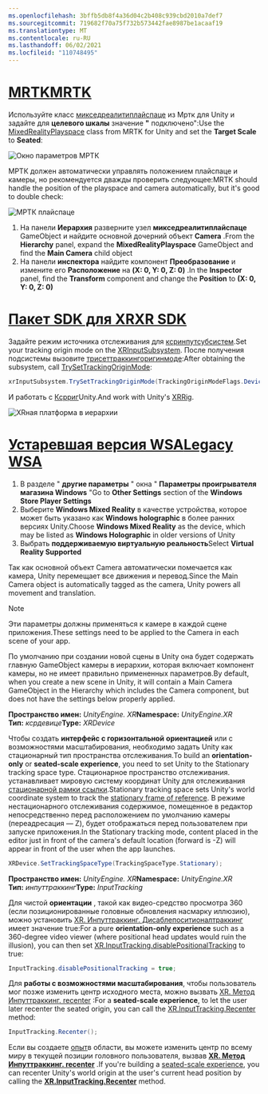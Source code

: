 ```yaml
---
ms.openlocfilehash: 3bffb5db8f4a36d04c2b408c939cbd2010a7def7
ms.sourcegitcommit: 719682f70a75f732b573442fae8987be1acaaf19
ms.translationtype: MT
ms.contentlocale: ru-RU
ms.lasthandoff: 06/02/2021
ms.locfileid: "110748495"
---
```

# <a name="mrtk"></a>[<span data-ttu-id="6cc42-101">MRTK</span><span class="sxs-lookup"><span data-stu-id="6cc42-101">MRTK</span></span>](#tab/mrtk)
<!-- NEVER CHANGE THE ABOVE LINE! -->

<span data-ttu-id="6cc42-102">Используйте класс [микседреалитиплайспаце](/dotnet/api/microsoft.mixedreality.toolkit.mixedrealityplayspace) из Мртк для Unity и задайте для **целевого шкалы** значение **"** подключено":</span><span class="sxs-lookup"><span data-stu-id="6cc42-102">Use the [MixedRealityPlayspace](/dotnet/api/microsoft.mixedreality.toolkit.mixedrealityplayspace) class from MRTK for Unity and set the **Target Scale** to **Seated**:</span></span>

![Окно параметров МРТК](../../images/mrtk-target-scale.png)

<span data-ttu-id="6cc42-104">МРТК должен автоматически управлять положением плайспаце и камеры, но рекомендуется дважды проверить следующее:</span><span class="sxs-lookup"><span data-stu-id="6cc42-104">MRTK should handle the position of the playspace and camera automatically, but it's good to double check:</span></span>

![МРТК плайспаце](../../images/mrtk-playspace.png)

1. <span data-ttu-id="6cc42-106">На панели **Иерархия** разверните узел **микседреалитиплайспаце** GameObject и найдите основной дочерний объект **Camera** .</span><span class="sxs-lookup"><span data-stu-id="6cc42-106">From the **Hierarchy** panel, expand the **MixedRealityPlayspace** GameObject and find the **Main Camera** child object</span></span>
2. <span data-ttu-id="6cc42-107">На панели **инспектора** найдите компонент **Преобразование** и измените его **Расположение** на **(X: 0, Y: 0, Z: 0)** .</span><span class="sxs-lookup"><span data-stu-id="6cc42-107">In the **Inspector** panel, find the **Transform** component and change the **Position** to **(X: 0, Y: 0, Z: 0)**</span></span>

# <a name="xr-sdk"></a>[<span data-ttu-id="6cc42-108">Пакет SDK для XR</span><span class="sxs-lookup"><span data-stu-id="6cc42-108">XR SDK</span></span>](#tab/xr)
<!-- NEVER CHANGE THE ABOVE LINE! -->

<span data-ttu-id="6cc42-109">Задайте режим источника отслеживания для [ксринпутсубсистем](https://docs.unity3d.com/Documentation/ScriptReference/XR.XRInputSubsystem.html).</span><span class="sxs-lookup"><span data-stu-id="6cc42-109">Set your tracking origin mode on the [XRInputSubsystem](https://docs.unity3d.com/Documentation/ScriptReference/XR.XRInputSubsystem.html).</span></span> <span data-ttu-id="6cc42-110">После получения подсистемы вызовите [трисеттраккингоригинмоде](https://docs.unity3d.com/Documentation/ScriptReference/XR.XRInputSubsystem.TrySetTrackingOriginMode.html):</span><span class="sxs-lookup"><span data-stu-id="6cc42-110">After obtaining the subsystem, call [TrySetTrackingOriginMode](https://docs.unity3d.com/Documentation/ScriptReference/XR.XRInputSubsystem.TrySetTrackingOriginMode.html):</span></span>

```cs
xrInputSubsystem.TrySetTrackingOriginMode(TrackingOriginModeFlags.Device);
```

<span data-ttu-id="6cc42-111">И работать с [Ксрриг](https://docs.unity3d.com/Manual/configuring-project-for-xr.html)Unity.</span><span class="sxs-lookup"><span data-stu-id="6cc42-111">And work with Unity's [XRRig](https://docs.unity3d.com/Manual/configuring-project-for-xr.html).</span></span>

![XRная платформа в иерархии](../../images/xrsdk-xrrig.png)

# <a name="legacy-wsa"></a>[<span data-ttu-id="6cc42-113">Устаревшая версия WSA</span><span class="sxs-lookup"><span data-stu-id="6cc42-113">Legacy WSA</span></span>](#tab/wsa)
<!-- NEVER CHANGE THE ABOVE LINE! -->

1. <span data-ttu-id="6cc42-114">В разделе " **другие параметры** " окна " **Параметры проигрывателя магазина Windows** "</span><span class="sxs-lookup"><span data-stu-id="6cc42-114">Go to **Other Settings** section of the **Windows Store Player Settings**</span></span>
2. <span data-ttu-id="6cc42-115">Выберите **Windows Mixed Reality** в качестве устройства, которое может быть указано как **Windows holographic** в более ранних версиях Unity.</span><span class="sxs-lookup"><span data-stu-id="6cc42-115">Choose **Windows Mixed Reality** as the device, which may be listed as **Windows Holographic** in older versions of Unity</span></span>
3. <span data-ttu-id="6cc42-116">Выбрать **поддерживаемую виртуальную реальность**</span><span class="sxs-lookup"><span data-stu-id="6cc42-116">Select **Virtual Reality Supported**</span></span>

<span data-ttu-id="6cc42-117">Так как основной объект Camera автоматически помечается как камера, Unity перемещает все движения и перевод.</span><span class="sxs-lookup"><span data-stu-id="6cc42-117">Since the Main Camera object is automatically tagged as the camera, Unity powers all movement and translation.</span></span>

>[!NOTE]
><span data-ttu-id="6cc42-118">Эти параметры должны применяться к камере в каждой сцене приложения.</span><span class="sxs-lookup"><span data-stu-id="6cc42-118">These settings need to be applied to the Camera in each scene of your app.</span></span>
>
><span data-ttu-id="6cc42-119">По умолчанию при создании новой сцены в Unity она будет содержать главную GameObject камеры в иерархии, которая включает компонент камеры, но не имеет правильно примененных параметров.</span><span class="sxs-lookup"><span data-stu-id="6cc42-119">By default, when you create a new scene in Unity, it will contain a Main Camera GameObject in the Hierarchy which includes the Camera component, but does not have the settings below properly applied.</span></span>

<span data-ttu-id="6cc42-120">**Пространство имен:** *UnityEngine. XR*</span><span class="sxs-lookup"><span data-stu-id="6cc42-120">**Namespace:** *UnityEngine.XR*</span></span><br>
<span data-ttu-id="6cc42-121">**Тип:** *ксрдевице*</span><span class="sxs-lookup"><span data-stu-id="6cc42-121">**Type:** *XRDevice*</span></span>

<span data-ttu-id="6cc42-122">Чтобы создать **интерфейс с горизонтальной** **ориентацией** или с возможностями масштабирования, необходимо задать Unity как стационарный тип пространства отслеживания.</span><span class="sxs-lookup"><span data-stu-id="6cc42-122">To build an **orientation-only** or **seated-scale experience**, you need to set Unity to the Stationary tracking space type.</span></span> <span data-ttu-id="6cc42-123">Стационарное пространство отслеживания. устанавливает мировую систему координат Unity для отслеживания [стационарной рамки ссылки](../../../../design/coordinate-systems.md#spatial-coordinate-systems).</span><span class="sxs-lookup"><span data-stu-id="6cc42-123">Stationary tracking space sets Unity's world coordinate system to track the [stationary frame of reference](../../../../design/coordinate-systems.md#spatial-coordinate-systems).</span></span> <span data-ttu-id="6cc42-124">В режиме нестационарного отслеживания содержимое, помещенное в редактор непосредственно перед расположением по умолчанию камеры (переадресация — Z), будет отображаться перед пользователем при запуске приложения.</span><span class="sxs-lookup"><span data-stu-id="6cc42-124">In the Stationary tracking mode, content placed in the editor just in front of the camera's default location (forward is -Z) will appear in front of the user when the app launches.</span></span>

```cs
XRDevice.SetTrackingSpaceType(TrackingSpaceType.Stationary);
```

<span data-ttu-id="6cc42-125">**Пространство имен:** *UnityEngine. XR*</span><span class="sxs-lookup"><span data-stu-id="6cc42-125">**Namespace:** *UnityEngine.XR*</span></span><br>
<span data-ttu-id="6cc42-126">**Тип:** *инпуттраккинг*</span><span class="sxs-lookup"><span data-stu-id="6cc42-126">**Type:** *InputTracking*</span></span>

<span data-ttu-id="6cc42-127">Для чистой **ориентации** , такой как видео-средство просмотра 360 (если позиционированные головные обновления насмарку иллюзию), можно установить [XR. Инпуттраккинг. Дисаблепоситионалтраккинг](https://docs.unity3d.com/ScriptReference/XR.InputTracking-disablePositionalTracking.html) имеет значение true:</span><span class="sxs-lookup"><span data-stu-id="6cc42-127">For a pure **orientation-only experience** such as a 360-degree video viewer (where positional head updates would ruin the illusion), you can then set [XR.InputTracking.disablePositionalTracking](https://docs.unity3d.com/ScriptReference/XR.InputTracking-disablePositionalTracking.html) to true:</span></span>

```cs
InputTracking.disablePositionalTracking = true;
```

<span data-ttu-id="6cc42-128">Для **работы с возможностями масштабирования**, чтобы пользователь мог позже изменить центр исходного места, можно вызвать [XR. Метод Инпуттраккинг. recenter](https://docs.unity3d.com/ScriptReference/XR.InputTracking.Recenter.html) :</span><span class="sxs-lookup"><span data-stu-id="6cc42-128">For a **seated-scale experience**, to let the user later recenter the seated origin, you can call the [XR.InputTracking.Recenter](https://docs.unity3d.com/ScriptReference/XR.InputTracking.Recenter.html) method:</span></span>

```cs
InputTracking.Recenter();
```

<span data-ttu-id="6cc42-129">Если вы создаете [опыт](../../../../design/coordinate-systems.md)в области, вы можете изменить центр по всему миру в текущей позиции головного пользователя, вызвав **[XR. Метод Инпуттраккинг. recenter](https://docs.unity3d.com/ScriptReference/XR.InputTracking.Recenter.html)** .</span><span class="sxs-lookup"><span data-stu-id="6cc42-129">If you're building a [seated-scale experience](../../../../design/coordinate-systems.md), you can recenter Unity's world origin at the user's current head position by calling the **[XR.InputTracking.Recenter](https://docs.unity3d.com/ScriptReference/XR.InputTracking.Recenter.html)** method.</span></span>